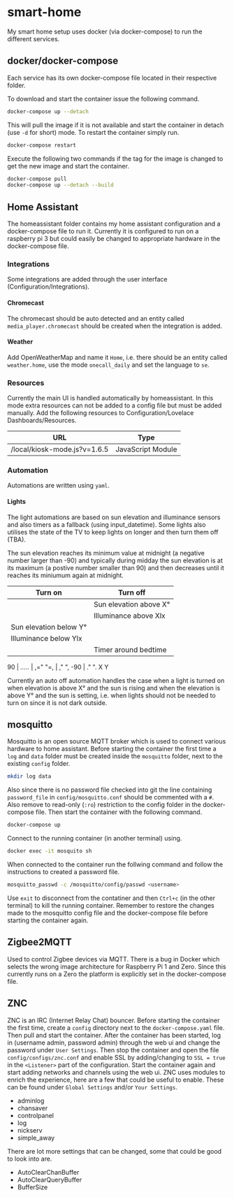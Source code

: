 # smart-home

My smart home setup uses docker (via docker-compose) to run the different
services.

## docker/docker-compose

Each service has its own docker-compose file located in their respective folder.

To download and start the container issue the following command.

```bash
docker-compose up --detach
```

This will pull the image if it is not available and start the container in
detach (use `-d` for short) mode. To restart the container simply run.

```bash
docker-compose restart
```

Execute the following two commands if the tag for the image is changed to get
the new image and start the container.

```bash
docker-compose pull
docker-compose up --detach --build
```

## Home Assistant

The homeassistant folder contains my home assistant configuration and a
docker-compose file to run it. Currently it is configured to run on a raspberry
pi 3 but could easily be changed to appropriate hardware in the docker-compose
file.

### Integrations

Some integrations are added through the user interface (Configuration/Integrations).

#### Chromecast

The chromecast should be auto detected and an entity called `media_player.chromecast`
should be created when the integration is added.

#### Weather

Add OpenWeatherMap and name it `Home`, i.e. there should be an entity called
`weather.home`, use the mode `onecall_daily` and set the language to `se`.

### Resources

Currently the main UI is handled automatically by homeassistant. In this mode extra
resources can not be added to a config file but must be added manually. Add the
following resources to Configuration/Lovelace Dashboards/Resources.

| URL                          | Type              |
|------------------------------|-------------------|
| /local/kiosk-mode.js?v=1.6.5 | JavaScript Module |

### Automation

Automations are written using `yaml`.

#### Lights

The light automations are based on sun elevation and illuminance sensors and
also timers as a fallback (using input_datetime). Some lights also utilises the
state of the TV to keep lights on longer and then turn them off (TBA).

The sun elevation reaches its minimum value at midnight (a negative number larger
than -90) and typically during midday the sun elevation is at its maximum (a
postive number smaller than 90) and then decreases until it reaches its miniumum
again at midnight.

| Turn on                | Turn off                |
|------------------------|-------------------------|
|                        | Sun elevation above X°  |
|                        | Illuminance above Xlx   |
| Sun elevation below Y° |                         |
| Illuminance below Ylx  |                         |
|                        | Timer around bedtime    |

 90 |        _....._
    |     ,="       "=,
    |   ,"             ",
-90 | ."                 ".
        X               Y

Currently an auto off automation handles the case when a light is turned on when
elevation is above X° and the  sun is rising and when the elevation is above Y°
and the sun is setting, i.e. when lights should not be needed to turn on since
it is not dark outside.

## mosquitto

Mosquitto is an open source MQTT broker which is used to connect various
hardware to home assistant. Before starting the container the first time a `log`
and `data` folder must be created inside the `mosquitto` folder, next to the
existing `config` folder.

```bash
mkdir log data
```

Also since there is no password file checked into git the line containing
`password_file` in `config/mosquitto.conf` should be commented with a `#`. Also
remove to read-only (`:ro`) restriction to the config folder in the
docker-compose file. Then start the container with the following command.

```bash
docker-compose up
```

Connect to the running container (in another terminal) using.

```bash
docker exec -it mosquito sh
```

When connected to the container run the follwing command and follow the
instructions to created a password file.

```bash
mosquitto_passwd -c /mosquitto/config/passwd <username>
```

Use `exit` to disconnect from the contatiner and then `Ctrl+c` (in the other
terminal) to kill the running container. Remember to restore the changes made
to the mosquitto config file and the docker-compose file before starting the
container again.

## Zigbee2MQTT

Used to control Zigbee devices via MQTT. There is a bug in Docker which selects
the wrong image architecture for Raspberry Pi 1 and Zero. Since this currently
runs on a Zero the platform is explicitly set in the docker-compose file.

## ZNC

ZNC is an IRC (Internet Relay Chat) bouncer. Before starting the container the
first time, create a `config` directory next to the `docker-compose.yaml` file.
Then pull and start the container. After the container has been started, log in
(username admin, password admin) through the web ui and change the password
under `User Settings`. Then stop the container and open the file
`config/configs/znc.conf` and enable SSL by adding/changing to `SSL = true` in
the `<Listener>` part of the configuration. Start the container again and start
adding networks and channels using the web ui. ZNC uses modules to enrich the
experience, here are a few that could be useful to enable. These can be found
under `Global Settings` and/or `Your Settings`.

- adminlog
- chansaver
- controlpanel
- log
- nickserv
- simple_away

There are lot more settings that can be changed, some that could be good to look
into are.

- AutoClearChanBuffer
- AutoClearQueryBuffer
- BufferSize
